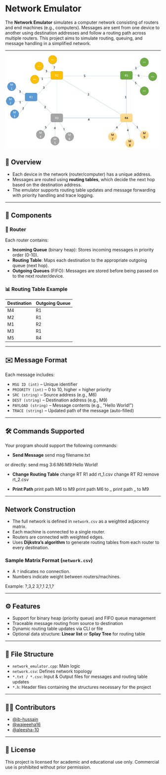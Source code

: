 ﻿# Network Emulator

The **Network Emulator** simulates a computer network consisting of routers and end machines (e.g., computers). Messages are sent from one device to another using destination addresses and follow a routing path across multiple routers. This project aims to simulate routing, queuing, and message handling in a simplified network.

---
<p align="center">
  <img src="pictures/network_emulaotr.jpg" alt="Network Emulator">
</p>
<!-- <p align="center">
  <img src="pictures/demo1.png" alt="Network Emulator">
</p> -->

## 📡 Overview

- Each device in the network (router/computer) has a unique address.
- Messages are routed using **routing tables**, which decide the next hop based on the destination address.
- The emulator supports routing table updates and message forwarding with priority handling and trace logging.

---

## 🧱 Components

### 🔁 Router

Each router contains:

- **Incoming Queue** (binary heap): Stores incoming messages in priority order (0-10).
- **Routing Table**: Maps each destination to the appropriate outgoing queue (next hop).
- **Outgoing Queues** (FIFO): Messages are stored before being passed on to the next router/device.

### 📊 Routing Table Example

| Destination | Outgoing Queue |
| ----------- | -------------- |
| M4          | R1             |
| M2          | R1             |
| M1          | R2             |
| M3          | R1             |
| M5          | R4             |

---

## ✉️ Message Format

Each message includes:

- `MSG ID (int)` – Unique identifier
- `PRIORITY (int)` – 0 to 10, higher = higher priority
- `SRC (string)` – Source address (e.g., M6)
- `DEST (string)` – Destination address (e.g., M9)
- `PAYLOAD (string)` – Message contents (e.g., "Hello World!")
- `TRACE (string)` – Updated path of the message (auto-filled)

---

## 🛠️ Commands Supported

Your program should support the following commands:

- **Send Message**
  send msg filename.txt

or directly:
send msg 3:6:M6:M9:Hello World!


- **Change Routing Table**
  change RT R1 add rt_1.csv
  change RT R2 remove rt_2.csv


- **Print Path**
  print path M6 to M9
  print path M6 to _
  print path _ to M9


---

## Network Construction

- The full network is defined in `network.csv` as a weighted adjacency matrix.
- Each machine is connected to a single router.
- Routers are connected with weighted edges.
- Uses **Dijkstra’s algorithm** to generate routing tables from each router to every destination.

### Sample Matrix Format (`network.csv`)

- A `?` indicates no connection.
- Numbers indicate weight between routers/machines.

Example:
?,3,2
3,?,1
2,1,?



---

## ⚙️ Features

- Support for binary heap (priority queue) and FIFO queue management
- Traceable message routing from source to destination
- Dynamic routing table updates via CLI or file
- Optional data structure: **Linear list** or **Splay Tree** for routing table

---

## 📁 File Structure

- `network_emulator.cpp`: Main logic
- `network.csv`: Defines network topology
- `*.txt / *.csv`: Input & Output files for messages and routing table updates
- `*.h`: Header files containing the structures necessary for the project
---

## 👨‍💻 Contributors

- [@ib-hussain](https://github.com/ib-hussain)
- [@wajeeeha16](https://github.com/wajeeeha16)
- [@aleesha-10](https://github.com/aleesha-10)

---

## 📜 License

This project is licensed for academic and educational use only. Commercial use is prohibited without prior permission.
